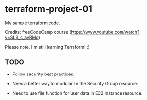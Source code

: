 # terraform-project-01
My sample terraform code.

Credits: freeCodeCamp course (https://www.youtube.com/watch?v=SLB_c_ayRMo)

Please note, I'm still learning Terraform! :)

## TODO
* Follow security best practices.
 
* Need a better way to modularize the Security Group resource.
 
* Need to use file function for user data in EC2 Instance resource.
